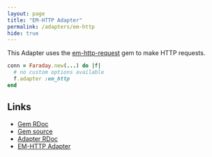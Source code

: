 ```yaml
---
layout: page
title: "EM-HTTP Adapter"
permalink: /adapters/em-http
hide: true
---
```


This Adapter uses the [em-http-request][rdoc] gem to make HTTP requests.

```ruby
conn = Faraday.new(...) do |f|
  # no custom options available
  f.adapter :em_http
end
```

## Links

* [Gem RDoc][rdoc]
* [Gem source][src]
* [Adapter RDoc][adapter_rdoc]
* [EM-HTTP Adapter](./em-http.md)

[rdoc]: https://www.rubydoc.info/gems/em-http-request
[src]: https://github.com/igrigorik/em-http-request#readme
[adapter_rdoc]: https://www.rubydoc.info/gems/faraday/Faraday/Adapter/EMHttp
